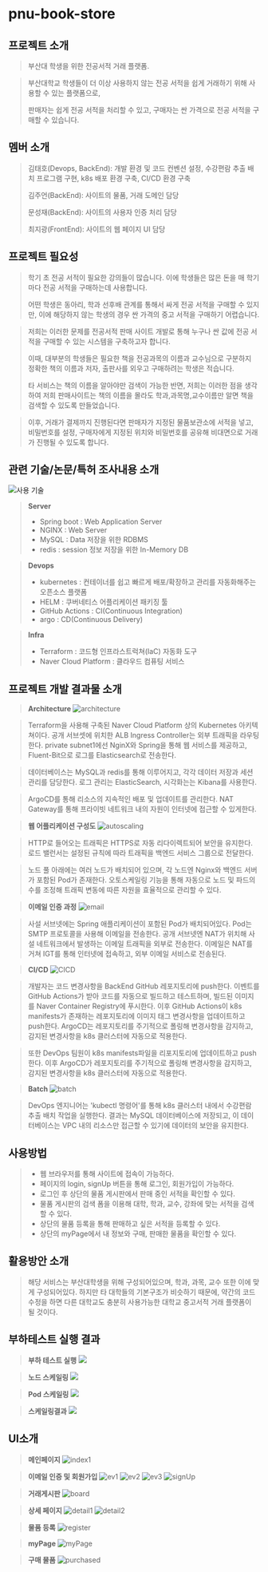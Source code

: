 # pnu-book-store
## 프로젝트 소개
> 부산대 학생을 위한 전공서적 거래 플랫폼.

> 부산대학교 학생들이 더 이상 사용하지 않는 전공 서적을 쉽게 거래하기 위해 사용할 수 있는 플랫폼으로,
> 
> 판매자는 쉽게 전공 서적을 처리할 수 있고, 구매자는 싼 가격으로 전공 서적을 구매할 수 있습니다.

## 멤버 소개
> 김태호(Devops, BackEnd): 개발 환경 및 코드 컨벤션 설정, 수강편람 추출 배치 프로그램 구현, k8s 배포 환경 구축, CI/CD 환경 구축
> 
> 김주언(BackEnd): 사이트의 물품, 거래 도메인 담당
> 
> 문성재(BackEnd): 사이트의 사용자 인증 처리 담당
> 
> 최지광(FrontEnd): 사이트의 웹 페이지 UI 담당

## 프로젝트 필요성
> 학기 초 전공 서적이 필요한 강의들이 많습니다. 이에 학생들은 많은 돈을 매 학기마다 전공 서적을 구매하는데 사용합니다.
> 
> 어떤 학생은 동아리, 학과 선후배 관계를 통해서 싸게 전공 서적을 구매할 수 있지만, 이에 해당하지 않는 학생의 경우 
> 싼 가격의 중고 서적을 구매하기 어렵습니다.

> 저희는 이러한 문제를 전공서적 판매 사이트 개발로 통해 누구나 싼 값에 전공 서적을 구매할 수 있는 시스템을 
> 구축하고자 합니다.
> 
> 이때, 대부분의 학생들은 필요한 책을 전공과목의 이름과 교수님으로 구분하지 정확한 책의 이름과 저자, 출판사를 외우고
> 구매하려는 학생은 적습니다. 
> 
> 타 서비스는 책의 이름을 알아야만 검색이 가능한 반면, 저희는 이러한 점을 생각하여 저희 판매사이트는 책의 이름을 몰라도 학과,과목명,교수이름만 
> 알면 책을 검색할 수 있도록 만들었습니다.

> 이후, 거래가 결제까지 진행된다면 판매자가 지정된 물품보관소에 서적을 넣고, 비밀번호를 설정, 
> 구매자에게 지정된 위치와 비밀번호를 공유해 비대면으로 거래가 진행될 수 있도록 합니다.

## 관련 기술/논문/특허 조사내용 소개
![사용 기술](https://github.com/cloud-term-project-team18/pnu-book-store/blob/main/stack.png)
> **Server**
>  * Spring boot : Web Application Server
>  * NGINX : Web Server
>  * MySQL : Data 저장을 위한 RDBMS
>  * redis : session 정보 저장을 위한 In-Memory DB

> **Devops**
>  * kubernetes : 컨테이너를 쉽고 빠르게 배포/확장하고 관리를 자동화해주는 오픈소스 플랫폼
>  * HELM : 쿠버네티스 어플리케이션 패키징 툴
>  * GitHub Actions : CI(Continuous Integration)
>  * argo : CD(Continuous Delivery)

> **Infra**
>  * Terraform : 코드형 인프라스트럭쳐(IaC) 자동화 도구
>  * Naver Cloud Platform : 클라우드 컴퓨팅 서비스

## 프로젝트 개발 결과물 소개
> **Architecture**
> ![architecture](https://github.com/cloud-term-project-team18/pnu-book-store/blob/main/architecture.png)

> Terraform을 사용해 구축된 Naver Cloud Platform 상의 Kubernetes 아키텍쳐이다. 공개 서브셋에 위치한 ALB Ingress Controller는 외부 트래픽을 라우팅한다. private subnet1에선 NginX와 Spring을 통해 웹 서비스를 제공하고, Fluent-Bit으로 로그를 Elasticsearch로 전송한다.

> 데이터베이스는 MySQL과 redis를 통해 이루어지고, 각각 데이터 저장과 세션 관리를 담당한다. 로그 관리는 ElasticSearch, 시각화는는 Kibana를 사용한다.

> ArgoCD를 통해 리소스의 지속적인 배포 및 업데이트를 관리한다. NAT Gateway를 통해 프라이빗 네트워크 내의 자원이 인터넷에 접근할 수 있게한다. 

> **웹 어플리케이션 구성도**
> ![autoscaling](https://github.com/cloud-term-project-team18/pnu-book-store/blob/main/AutoScaling.png)

> HTTP로 들어오는 트래픽은 HTTPS로 자동 리다이렉트되어 보안을 유지한다. 로드 밸런서는 설정된 규칙에 따라 트래픽을 백엔드 서비스 그룹으로 전달한다.

> 노드 풀 아래에는 여러 노드가 배치되어 있으며, 각 노드엔 Nginx와 백엔드 서버가 포함된 Pod가 존재한다. 오토스케일링 기능을 통해 자동으로 노드 및 파드의 수를 조정해 트래픽 변동에 따른 자원을 효율적으로 관리할 수 있다.

> **이메일 인증 과정**
> ![email](https://github.com/cloud-term-project-team18/pnu-book-store/blob/main/email.png)

> 사설 서브넷에는 Spring 애플리케이션이 포함된 Pod가 배치되어있다. Pod는 SMTP 프로토콜을 사용해 이메일을 전송한다. 공개 서브넷엔 NAT가 위치해 사설 네트워크에서 발생하는 이메일 트래픽을 외부로 전송한다. 이메일은 NAT를 거쳐 IGT를 통해 인터넷에 접속하고, 외부 이메일 서비스로 전송된다.

> **CI/CD**
> ![CICD](https://github.com/cloud-term-project-team18/pnu-book-store/blob/main/CICD.png)

> 개발자는 코드 변경사항을 BackEnd GitHub 레포지토리에 push한다. 이벤트를 GitHub Actions가 받아 코드를 자동으로 빌드하고 테스트하며, 빌드된 이미지를 Naver Container Registry에 푸시한다. 이후 GitHub Actions이 k8s manifests가 존재하는 레포지토리에 이미지 태그 변경사항을 업데이트하고 push한다. ArgoCD는 레포지토리를 주기적으로 폴링해 변경사항을 감지하고, 감지된 변경사항을 k8s 클러스터에 자동으로 적용한다.

> 또한 DevOps 팀원이 k8s manifests파일을 리포지토리에 업데이트하고 push한다. 이후 ArgoCD가 레포지토리를 주기적으로 폴링해 변경사항을 감지하고, 감지된 변경사항을 k8s 클러스터에 자동으로 적용한다.

> **Batch**
> ![batch](https://github.com/cloud-term-project-team18/pnu-book-store/blob/main/batch.png)

> DevOps 엔지니어는 'kubectl 명령어'를 통해 k8s 클러스터 내에서 수강편람 추출 배치 작업을 실행한다. 결과는 MySQL 데이터베이스에 저장되고, 이 데이터베이스는 VPC 내의 리소스만 접근할 수 있기에 데이터의 보안을 유지한다.

## 사용방법
>  * 웹 브라우저를 통해 사이트에 접속이 가능하다.
>  * 페이지의 login, signUp 버튼을 통해 로그인, 회원가입이 가능하다.
>  * 로그인 후 상단의 물품 게시판에서 판매 중인 서적을 확인할 수 있다.
>  * 물품 게시판의 검색 폼을 이용해 대학, 학과, 교수, 강좌에 맞는 서적을 검색할 수 있다.
>  * 상단의 물품 등록을 통해 판매하고 싶은 서적을 등록할 수 있다.
>  * 상단의 myPage에서 내 정보와 구매, 판매한 물품을 확인할 수 있다.

## 활용방안 소개
> 해당 서비스는 부산대학생을 위해 구성되어있으며, 학과, 과목, 교수 또한 이에 맞게 구성되어있다. 하지만 타 대학들의 기본구조가 비슷하기 때문에, 약간의 코드 수정을 하면 다른 대학교도 충분히 사용가능한 대학교 중고서적 거래 플랫폼이 될 것이다. 

## 부하테스트 실행 결과
> **부하 테스트 실행**
> ![](https://github.com/cloud-term-project-team18/pnu-book-store/blob/main/cloud4.png)

> **노드 스케일링**
> ![](https://github.com/cloud-term-project-team18/pnu-book-store/blob/main/cloud1.png)

> **Pod 스케일링**
> ![](https://github.com/cloud-term-project-team18/pnu-book-store/blob/main/cloud2.png)

> **스케일링결과**
> ![](https://github.com/cloud-term-project-team18/pnu-book-store/blob/main/cloud3.png)


## UI소개
> **메인페이지**
> ![index1](https://github.com/cloud-term-project-team18/pnu-book-store/blob/main/index1.png)

> **이메일 인증 및 회원가입**
> ![ev1](https://github.com/cloud-term-project-team18/pnu-book-store/blob/main/email_verification.png)
> ![ev2](https://github.com/cloud-term-project-team18/pnu-book-store/blob/main/email_verification2.png)
> ![ev3](https://github.com/cloud-term-project-team18/pnu-book-store/blob/main/email_verification3.png)
> ![signUp](https://github.com/cloud-term-project-team18/pnu-book-store/blob/main/signUp.png)

> **거래게시판**
> ![board](https://github.com/cloud-term-project-team18/pnu-book-store/blob/main/search.gif)

> **상세 페이지**
> ![detail1](https://github.com/cloud-term-project-team18/pnu-book-store/blob/main/detail1.png)
> ![detail2](https://github.com/cloud-term-project-team18/pnu-book-store/blob/main/detail2.png)

> **물품 등록**
> ![register](https://github.com/cloud-term-project-team18/pnu-book-store/blob/main/register.png)

> **myPage**
> ![myPage](https://github.com/cloud-term-project-team18/pnu-book-store/blob/main/myPage.png)

> **구매 물품**
> ![purchased](https://github.com/cloud-term-project-team18/pnu-book-store/blob/main/Purchased.png)
